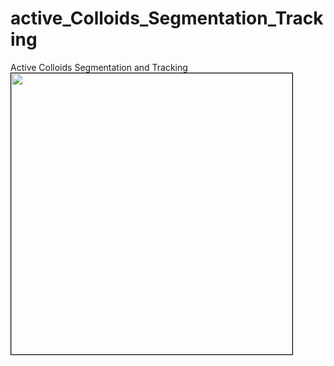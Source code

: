 # active_Colloids_Segmentation_Tracking
Active Colloids Segmentation and Tracking
<img class="alignnone size-full wp-image-232" src="ours2.gif" style="border: 1px solid #000000; display: block;" alt="" width="450"  />
